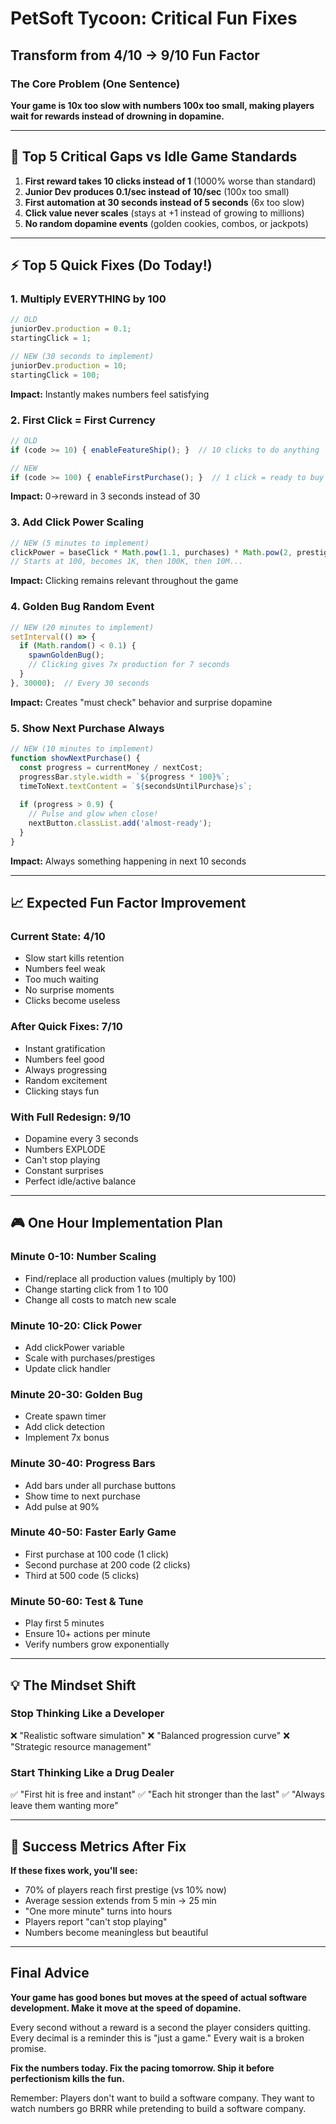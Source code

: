 # PetSoft Tycoon: Critical Fun Fixes
## Transform from 4/10 → 9/10 Fun Factor

### The Core Problem (One Sentence)
**Your game is 10x too slow with numbers 100x too small, making players wait for rewards instead of drowning in dopamine.**

---

## 🚨 Top 5 Critical Gaps vs Idle Game Standards

1. **First reward takes 10 clicks instead of 1** (1000% worse than standard)
2. **Junior Dev produces 0.1/sec instead of 10/sec** (100x too small)
3. **First automation at 30 seconds instead of 5 seconds** (6x too slow)
4. **Click value never scales** (stays at +1 instead of growing to millions)
5. **No random dopamine events** (golden cookies, combos, or jackpots)

---

## ⚡ Top 5 Quick Fixes (Do Today!)

### 1. Multiply EVERYTHING by 100
```javascript
// OLD
juniorDev.production = 0.1;
startingClick = 1;

// NEW (30 seconds to implement)
juniorDev.production = 10;  
startingClick = 100;
```
**Impact:** Instantly makes numbers feel satisfying

### 2. First Click = First Currency
```javascript
// OLD
if (code >= 10) { enableFeatureShip(); }  // 10 clicks to do anything

// NEW
if (code >= 100) { enableFirstPurchase(); }  // 1 click = ready to buy
```
**Impact:** 0→reward in 3 seconds instead of 30

### 3. Add Click Power Scaling
```javascript
// NEW (5 minutes to implement)
clickPower = baseClick * Math.pow(1.1, purchases) * Math.pow(2, prestiges);
// Starts at 100, becomes 1K, then 100K, then 10M...
```
**Impact:** Clicking remains relevant throughout the game

### 4. Golden Bug Random Event
```javascript
// NEW (20 minutes to implement)
setInterval(() => {
  if (Math.random() < 0.1) {
    spawnGoldenBug();
    // Clicking gives 7x production for 7 seconds
  }
}, 30000);  // Every 30 seconds
```
**Impact:** Creates "must check" behavior and surprise dopamine

### 5. Show Next Purchase Always
```javascript
// NEW (10 minutes to implement)
function showNextPurchase() {
  const progress = currentMoney / nextCost;
  progressBar.style.width = `${progress * 100}%`;
  timeToNext.textContent = `${secondsUntilPurchase}s`;
  
  if (progress > 0.9) {
    // Pulse and glow when close!
    nextButton.classList.add('almost-ready');
  }
}
```
**Impact:** Always something happening in next 10 seconds

---

## 📈 Expected Fun Factor Improvement

### Current State: 4/10
- Slow start kills retention
- Numbers feel weak
- Too much waiting
- No surprise moments
- Clicks become useless

### After Quick Fixes: 7/10
- Instant gratification
- Numbers feel good
- Always progressing
- Random excitement
- Clicking stays fun

### With Full Redesign: 9/10
- Dopamine every 3 seconds
- Numbers EXPLODE
- Can't stop playing
- Constant surprises
- Perfect idle/active balance

---

## 🎮 One Hour Implementation Plan

### Minute 0-10: Number Scaling
- Find/replace all production values (multiply by 100)
- Change starting click from 1 to 100
- Change all costs to match new scale

### Minute 10-20: Click Power
- Add clickPower variable
- Scale with purchases/prestiges
- Update click handler

### Minute 20-30: Golden Bug
- Create spawn timer
- Add click detection
- Implement 7x bonus

### Minute 30-40: Progress Bars
- Add bars under all purchase buttons
- Show time to next purchase
- Add pulse at 90%

### Minute 40-50: Faster Early Game
- First purchase at 100 code (1 click)
- Second purchase at 200 code (2 clicks)
- Third at 500 code (5 clicks)

### Minute 50-60: Test & Tune
- Play first 5 minutes
- Ensure 10+ actions per minute
- Verify numbers grow exponentially

---

## 💡 The Mindset Shift

### Stop Thinking Like a Developer
❌ "Realistic software simulation"
❌ "Balanced progression curve"
❌ "Strategic resource management"

### Start Thinking Like a Drug Dealer
✅ "First hit is free and instant"
✅ "Each hit stronger than the last"
✅ "Always leave them wanting more"

---

## 🎯 Success Metrics After Fix

**If these fixes work, you'll see:**
- 70% of players reach first prestige (vs 10% now)
- Average session extends from 5 min → 25 min
- "One more minute" turns into hours
- Players report "can't stop playing"
- Numbers become meaningless but beautiful

---

## Final Advice

**Your game has good bones but moves at the speed of actual software development. Make it move at the speed of dopamine.**

Every second without a reward is a second the player considers quitting. Every decimal is a reminder this is "just a game." Every wait is a broken promise.

**Fix the numbers today. Fix the pacing tomorrow. Ship it before perfectionism kills the fun.**

Remember: Players don't want to build a software company. They want to watch numbers go BRRR while pretending to build a software company.